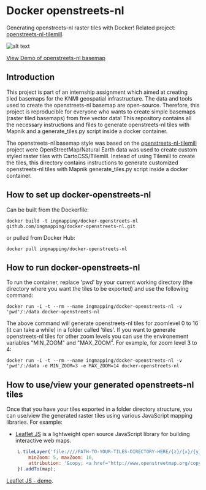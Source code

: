 # Docker openstreets-nl

Generating openstreets-nl raster tiles with Docker! Related project: [openstreets-nl-tilemill](https://github.com/ingmapping/openstreets-nl-tilemill/).

![alt text](https://github.com/ingmapping/openstreets-nl-tilemill/blob/master/demo.gif)

[View Demo of openstreets-nl basemap](https://tileserver.ingmapping.com/openstreets_nl/demo.html)

## Introduction  

This project is part of an internship assignment which aimed at creating tiled basemaps for the KNMI geospatial infrastructure. The data and tools used to create the openstreets-nl basemap are open-source. Therefore, this project is reproducible for everyone who wants to create simple basemaps (raster tiled basemaps) from free vector data! This repository contains all the necessary instructions and files to generate openstreets-nl tiles with Mapnik and a generate_tiles.py script inside a docker container. 

The openstreets-nl basemap style was based on the [openstreets-nl-tilemill](https://github.com/ingmapping/openstreets-nl-tilemill/) project were OpenStreetMap/Natural Earth data was used to create custom styled raster tiles with CartoCSS/Tilemill. Instead of using Tilemill to create the tiles, this directory contains instructions to generate customized openstreets-nl tiles with Mapnik generate_tiles.py script inside a docker container. 

## How to set up docker-openstreets-nl 

Can be built from the Dockerfile:

```
docker build -t ingmapping/docker-openstreets-nl github.com/ingmapping/docker-openstreets-nl.git
```

or pulled from Docker Hub:

```
docker pull ingmapping/docker-openstreets-nl
```

## How to run docker-openstreets-nl 

To run the container, replace 'pwd' by your current working directory (the directory where you want the tiles to be exported) and use the following command:

```
docker run -i -t --rm --name ingmapping/docker-openstreets-nl -v 'pwd'/:/data docker-openstreets-nl
```

The above command will generate openstreets-nl tiles for zoomlevel 0 to 16 (it can take a while) in a folder called 'tiles'. If you want to generate openstreets-nl tiles for other zoom levels you can use the environement variables "MIN_ZOOM" and "MAX_ZOOM". For example, for zoom level 3 to 4:

```
docker run -i -t --rm --name ingmapping/docker-openstreets-nl -v 'pwd'/:/data -e MIN_ZOOM=3 -e MAX_ZOOM=14 docker-openstreets-nl
```

## How to use/view your generated openstreets-nl tiles

Once that you have your tiles exported in a folder directory structure, you can use/view the generated raster tiles using various JavaScript mapping libraries. For example:

* [Leaflet JS](https://leafletjs.com/) is a lightweight open source JavaScript library for building interactive web maps.

```js
	L.tileLayer('file:////PATH-TO-YOUR-TILES-DIRECTORY-HERE/{z}/{x}/{y}.png', {
		minZoom: 5, maxZoom: 16,
		attribution: '&copy; <a href="http://www.openstreetmap.org/copyright">OpenStreetMap</a> contributors | <a href="https://github.com/ingmapping/openstreets-nl-tilemill/"> openstreets-nl</a> project - <a href="https://www.ingmapping.com">ingmapping.com</a>'
	}).addTo(map);
```
[Leaflet JS - demo](https://tileserver.ingmapping.com/openstreets_nl/demo.html).

